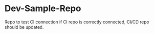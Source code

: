 # Dev-Sample-Repo

Repo to test CI connection
if CI repo is correctly connected, CI/CD repo should be updated.
